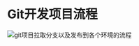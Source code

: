 # Git开发项目流程

![git项目拉取分支以及发布到各个环境的流程](http://sjluyi7xe.hd-bkt.clouddn.com/typora/git%E9%A1%B9%E7%9B%AE%E6%8B%89%E5%8F%96%E5%88%86%E6%94%AF%E4%BB%A5%E5%8F%8A%E5%8F%91%E5%B8%83%E5%88%B0%E5%90%84%E4%B8%AA%E7%8E%AF%E5%A2%83%E7%9A%84%E6%B5%81%E7%A8%8B.png)